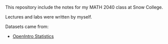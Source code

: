 This repository include the notes for my MATH 2040 class at Snow College.

Lectures and labs were written by myself.

Datasets came from:
* [OpenIntro Statistics](openintro.org/book/os)